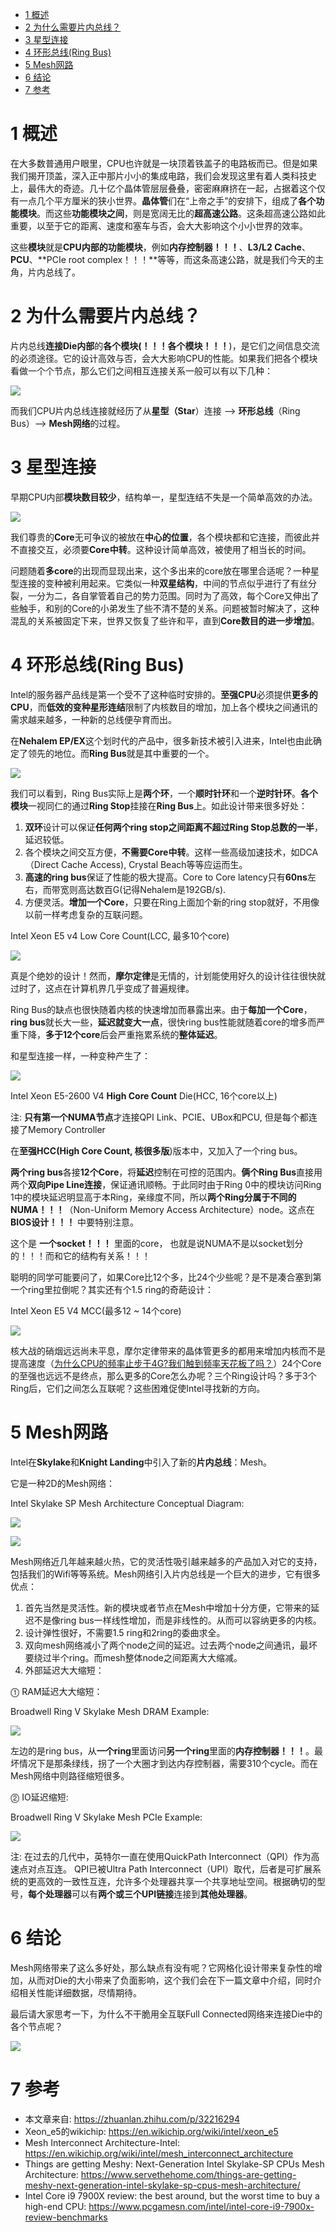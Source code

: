 
<!-- @import "[TOC]" {cmd="toc" depthFrom=1 depthTo=6 orderedList=false} -->

<!-- code_chunk_output -->

* [1 概述](#1-概述)
* [2 为什么需要片内总线？](#2-为什么需要片内总线)
* [3 星型连接](#3-星型连接)
* [4 环形总线(Ring Bus)](#4-环形总线ring-bus)
* [5 Mesh网路](#5-mesh网路)
* [6 结论](#6-结论)
* [7 参考](#7-参考)

<!-- /code_chunk_output -->

# 1 概述

在大多数普通用户眼里，CPU也许就是一块顶着铁盖子的电路板而已。但是如果我们揭开顶盖，深入正中那片小小的集成电路，我们会发现这里有着人类科技史上，最伟大的奇迹。几十亿个晶体管层层叠叠，密密麻麻挤在一起，占据着这个仅有一点几个平方厘米的狭小世界。**晶体管**们在“上帝之手”的安排下，组成了**各个功能模块**。而这些**功能模块之间**，则是宽阔无比的**超高速公路**。这条超高速公路如此重要，以至于它的距离、速度和塞车与否，会大大影响这个小小世界的效率。

这些**模块**就是**CPU内部的功能模块**，例如**内存控制器！！！**、**L3/L2 Cache**、**PCU**、**PCIe root complex！！！**等等，而这条高速公路，就是我们今天的主角，片内总线了。

# 2 为什么需要片内总线？

片内总线**连接Die内部**的**各个模块(！！！各个模块！！！**)，是它们之间信息交流的必须途径。它的设计高效与否，会大大影响CPU的性能。如果我们把各个模块看做一个个节点，那么它们之间相互连接关系一般可以有以下几种：

![](./images/2019-04-23-12-19-07.png)

而我们CPU片内总线连接就经历了从**星型（Star**）连接 \-\-> **环形总线**（Ring Bus）\-\-> **Mesh网络**的过程。

# 3 星型连接

早期CPU内部**模块数目较少**，结构单一，星型连结不失是一个简单高效的办法。

![](./images/2019-04-23-12-20-43.png)

我们尊贵的**Core**无可争议的被放在**中心的位置**，各个模块都和它连接，而彼此并不直接交互，必须要**Core中转**。这种设计简单高效，被使用了相当长的时间。

问题随着**多core**的出现而显现出来，这个多出来的core放在哪里合适呢？一种星型连接的变种被利用起来。它类似一种**双星结构**，中间的节点似乎进行了有丝分裂，一分为二，各自掌管着自己的势力范围。同时为了高效，每个Core又伸出了些触手，和别的Core的小弟发生了些不清不楚的关系。问题被暂时解决了，这种混乱的关系被固定下来，世界又恢复了些许和平，直到**Core数目的进一步增加**。

# 4 环形总线(Ring Bus)

Intel的服务器产品线是第一个受不了这种临时安排的。**至强CPU**必须提供**更多的CPU**，而**低效的变种星形连结**限制了内核数目的增加，加上各个模块之间通讯的需求越来越多，一种新的总线便孕育而出。

在**Nehalem EP/EX**这个划时代的产品中，很多新技术被引入进来，Intel也由此确定了领先的地位。而**Ring Bus**就是其中重要的一个。

![](./images/2019-04-23-12-22-43.png)

我们可以看到，Ring Bus实际上是**两个环**，一个**顺时针环**和一个**逆时针环**。**各个模块**一视同仁的通过**Ring Stop**挂接在**Ring Bus**上。如此设计带来很多好处：

1. **双环**设计可以保证**任何两个ring stop之间距离不超过Ring Stop总数的一半**，延迟较低。
2. 各个模块之间交互方便，**不需要Core中转**。这样一些高级加速技术，如DCA（Direct Cache Access), Crystal Beach等等应运而生。
3. **高速的ring bus**保证了性能的极大提高。Core to Core latency只有**60ns**左右，而带宽则高达数百G(记得Nehalem是192GB/s).
4. 方便灵活。**增加一个Core**，只要在Ring上面加个新的ring stop就好，不用像以前一样考虑复杂的互联问题。

Intel Xeon E5 v4 Low Core Count(LCC, 最多10个core)

![](./images/2019-04-23-13-08-28.png)

真是个绝妙的设计！然而，**摩尔定律**是无情的，计划能使用好久的设计往往很快就过时了，这点在计算机界几乎变成了普遍规律。

Ring Bus的缺点也很快随着内核的快速增加而暴露出来。由于**每加一个Core**，**ring bus**就长大一些，**延迟就变大一点**，很快ring bus性能就随着core的增多而严重下降，**多于12个core**后会严重拖累系统的**整体延迟**。

和星型连接一样，一种变种产生了：

![](./images/2019-04-23-13-09-27.png)

Intel Xeon E5-2600 V4 **High Core Count** Die(HCC, 16个core以上)

注: **只有第一个NUMA节点**才连接QPI Link、PCIE、UBox和PCU, 但是每个都连接了Memory Controller

在**至强HCC(High Core Count, 核很多版**)版本中，又加入了一个ring bus。

**两个ring bus**各接**12个Core**，将**延迟**控制在可控的范围内。**俩个Ring Bus**直接用两个**双向Pipe Line连接**，保证通讯顺畅。于此同时由于Ring 0中的模块访问Ring 1中的模块延迟明显高于本Ring，亲缘度不同，所以**两个Ring分属于不同的NUMA！！！**（Non\-Uniform Memory Access Architecture）node。这点在 **BIOS设计！！！** 中要特别注意。

这个是 **一个socket！！！** 里面的core， 也就是说NUMA不是以socket划分的！！！而和它的结构有关系！！！

聪明的同学可能要问了，如果Core比12个多，比24个少些呢？是不是凑合塞到第一个ring里拉倒呢？其实还有个1.5 ring的奇葩设计：

Intel Xeon E5 V4 MCC(最多12 \~ 14个core)

![](./images/2019-04-23-13-12-07.png)

核大战的硝烟远远尚未平息，摩尔定律带来的晶体管更多的都用来增加内核而不是提高速度（[为什么CPU的频率止步于4G?我们触到频率天花板了吗？](https://zhuanlan.zhihu.com/p/30409360)）24个Core的至强也远远不是终点，那么更多的Core怎么办呢？三个Ring设计吗？多于3个Ring后，它们之间怎么互联呢？这些困难促使Intel寻找新的方向。

# 5 Mesh网路

Intel在**Skylake**和**Knight Landing**中引入了新的**片内总线**：Mesh。

它是一种2D的Mesh网络：

Intel Skylake SP Mesh Architecture Conceptual Diagram:

![](./images/2019-04-23-13-00-25.png)

![](./images/2019-04-23-13-07-23.png)

Mesh网络近几年越来越火热，它的灵活性吸引越来越多的产品加入对它的支持，包括我们的Wifi等等系统。Mesh网络引入片内总线是一个巨大的进步，它有很多优点：

1. 首先当然是灵活性。新的模块或者节点在Mesh中增加十分方便，它带来的延迟不是像ring bus一样线性增加，而是非线性的。从而可以容纳更多的内核。
2. 设计弹性很好，不需要1.5 ring和2ring的委曲求全。
3. 双向mesh网络减小了两个node之间的延迟。过去两个node之间通讯，最坏要绕过半个ring。而mesh整体node之间距离大大缩减。
4. 外部延迟大大缩短：

⓵ RAM延迟大大缩短：

Broadwell Ring V Skylake Mesh DRAM Example:

![](./images/2019-04-23-13-23-35.png)

左边的是ring bus，从**一个ring**里面访问**另一个ring**里面的**内存控制器！！！**。最坏情况下是那条绿线，拐了一个大圈才到达内存控制器，需要310个cycle。而在Mesh网络中则路径缩短很多。

⓶ IO延迟缩短:

Broadwell Ring V Skylake Mesh PCIe Example:

![](./images/2019-04-23-13-25-30.png)

注: 在过去的几代中，英特尔一直在使用QuickPath Interconnect（QPI）作为高速点对点互连。 QPI已被Ultra Path Interconnect（UPI）取代，后者是可扩展系统的更高效的一致性互连，允许多个处理器共享一个共享地址空间。根据确切的型号，**每个处理器**可以有**两个或三个UPI链接**连接到**其他处理器**。

# 6 结论

Mesh网络带来了这么多好处，那么缺点有没有呢？它网格化设计带来复杂性的增加，从而对Die的大小带来了负面影响，这个我们会在下一篇文章中介绍，同时介绍相关性能详细数据，尽情期待。

最后请大家思考一下，为什么不干脆用全互联Full Connected网络来连接Die中的各个节点呢？

![](./images/2019-04-23-13-26-16.png)

# 7 参考

- 本文章来自: https://zhuanlan.zhihu.com/p/32216294
- Xeon\_e5的wikichip: https://en.wikichip.org/wiki/intel/xeon_e5
- Mesh Interconnect Architecture-Intel: https://en.wikichip.org/wiki/intel/mesh_interconnect_architecture
- Things are getting Meshy: Next-Generation Intel Skylake-SP CPUs Mesh Architecture: https://www.servethehome.com/things-are-getting-meshy-next-generation-intel-skylake-sp-cpus-mesh-architecture/
- Intel Core i9 7900X review: the best around, but the worst time to buy a high-end CPU: https://www.pcgamesn.com/intel/intel-core-i9-7900x-review-benchmarks